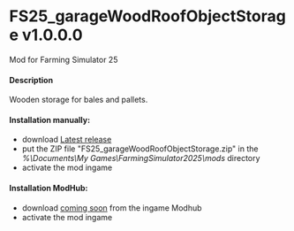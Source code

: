 # FS25_garageWoodRoofObjectStorage v1.0.0.0
Mod for Farming Simulator 25

#### Description
Wooden storage for bales and pallets.

#### Installation manually:
* download [Latest release](https://github.com/johnwayne1930/FS25_garageWoodRoofObjectStorage/releases/latest)
* put the ZIP file "FS25_garageWoodRoofObjectStorage.zip" in the  
_%\Documents\My Games\FarmingSimulator2025\mods_ directory
* activate the mod ingame

#### Installation ModHub:
* download [coming soon](#) from the ingame Modhub
* activate the mod ingame
